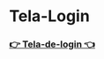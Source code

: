 # Tela-Login
### [👉 Tela-de-login 👈](https://guiilhermecosta.github.io/Tela-Login/target="_blanck")
